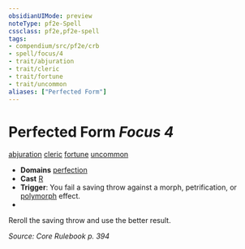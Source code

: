 ```yaml
---
obsidianUIMode: preview
noteType: pf2e-Spell
cssclass: pf2e,pf2e-spell
tags:
- compendium/src/pf2e/crb
- spell/focus/4
- trait/abjuration
- trait/cleric
- trait/fortune
- trait/uncommon
aliases: ["Perfected Form"]
---
```

# Perfected Form *Focus 4*   
[abjuration](rules/traits/abjuration.md "Abjuration School Trait")  [cleric](rules/traits/cleric.md "Cleric Class Trait")  [fortune](rules/traits/fortune.md "Fortune Effect Trait")  [uncommon](rules/traits/uncommon.md "Uncommon Rarity Trait")  

- **Domains** [perfection](compendium/setting/domains.md#Perfection)
- **Cast** [R](rules/core-rulebook/chapter-9-playing-the-game.md#Actions "Reaction") 
- **Trigger**: You fail a saving throw against a morph, petrification, or [polymorph](rules/traits/polymorph.md "Polymorph Effect Trait") effect.
- 

Reroll the saving throw and use the better result.

*Source: Core Rulebook p. 394*